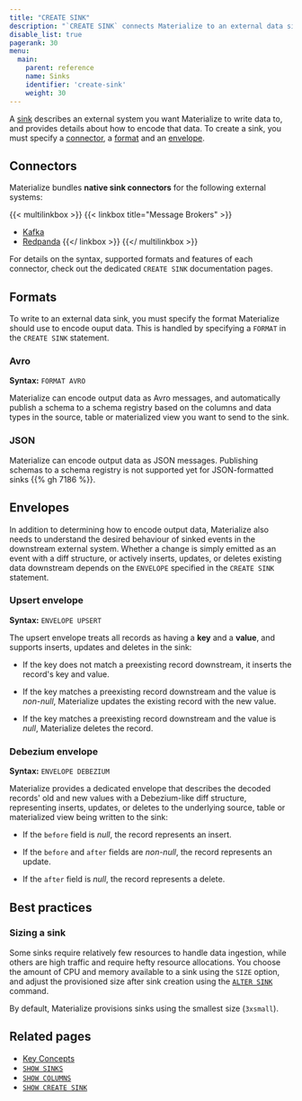 ```yaml
---
title: "CREATE SINK"
description: "`CREATE SINK` connects Materialize to an external data sink."
disable_list: true
pagerank: 30
menu:
  main:
    parent: reference
    name: Sinks
    identifier: 'create-sink'
    weight: 30
---
```


A [sink](../../overview/key-concepts/#sinks) describes an external system you
want Materialize to write data to, and provides details about how to encode
that data. To create a sink, you must specify a [connector](#connectors), a
[format](#formats) and an [envelope](#envelopes).

## Connectors

Materialize bundles **native sink connectors** for the following external
systems:

{{< multilinkbox >}}
{{< linkbox title="Message Brokers" >}}
- [Kafka](/sql/create-sink/kafka)
- [Redpanda](/sql/create-sink/kafka)
{{</ linkbox >}}
{{</ multilinkbox >}}

For details on the syntax, supported formats and features of each connector,
check out the dedicated `CREATE SINK` documentation pages.

## Formats

To write to an external data sink, you must specify the format Materialize
should use to encode ouput data. This is handled by specifying a `FORMAT` in
the `CREATE SINK` statement.

### Avro

<p style="font-size:14px"><b>Syntax:</b> <code>FORMAT AVRO</code></p>

Materialize can encode output data as Avro messages, and automatically publish a
schema to a schema registry based on the columns and data types in the source,
table or materialized view you want to send to the sink.

### JSON

Materialize can encode output data as JSON messages. Publishing schemas to a
schema registry is not supported yet for JSON-formatted sinks {{% gh 7186 %}}.

## Envelopes

In addition to determining how to encode output data, Materialize also needs to
understand the desired behaviour of sinked events in the downstream external
system. Whether a change is simply emitted as an event with a diff structure,
or actively inserts, updates, or deletes existing data downstream depends on
the `ENVELOPE` specified in the `CREATE SINK` statement.

### Upsert envelope

<p style="font-size:14px"><b>Syntax:</b> <code>ENVELOPE UPSERT</code></p>

The upsert envelope treats all records as having a **key** and a **value**, and
supports inserts, updates and deletes in the sink:

- If the key does not match a preexisting record downstream, it inserts the
  record's key and value.

- If the key matches a preexisting record downstream and the value
  is _non-null_, Materialize updates the existing record with the new value.

- If the key matches a preexisting record downstream and the value is _null_,
  Materialize deletes the record.

[//]: # "TODO(morsapaes) Add information about upsert key selection"

### Debezium envelope

<p style="font-size:14px"><b>Syntax:</b> <code>ENVELOPE DEBEZIUM</code></p>

Materialize provides a dedicated envelope that describes the decoded records'
old and new values with a Debezium-like diff structure, representing inserts,
updates, or deletes to the underlying source, table or materialized view being
written to the sink:

- If the `before` field is _null_, the record represents an insert.

- If the `before` and `after` fields are _non-null_, the record represents an
  update.

- If the `after` field is _null_, the record represents a delete.

[//]: # "TODO(morsapaes) Add more specific information about envelope
semantics + example output."

## Best practices

### Sizing a sink

Some sinks require relatively few resources to handle data ingestion, while
others are high traffic and require hefty resource allocations. You choose the
amount of CPU and memory available to a sink using the `SIZE` option, and
adjust the provisioned size after sink creation using the [`ALTER SINK`](/sql/alter-sink) command.

By default, Materialize provisions sinks using the smallest size (`3xsmall`).

[//]: # "TODO(morsapaes) Add best practices for sizing sinks."

## Related pages

- [Key Concepts](../../overview/key-concepts/)
- [`SHOW SINKS`](/sql/show-sinks/)
- [`SHOW COLUMNS`](/sql/show-columns/)
- [`SHOW CREATE SINK`](/sql/show-create-sink/)
